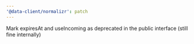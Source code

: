 ```yaml
---
'@data-client/normalizr': patch
---
```


Mark expiresAt and useIncoming as deprecated in the public interface (still fine internally)
